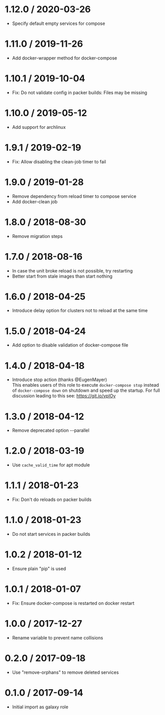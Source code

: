 # 1.12.0 / 2020-03-26

  * Specify default empty services for compose

# 1.11.0 / 2019-11-26

  * Add docker-wrapper method for docker-compose

# 1.10.1 / 2019-10-04

  * Fix: Do not validate config in packer builds: Files may be missing

# 1.10.0 / 2019-05-12

  * Add support for archlinux

# 1.9.1 / 2019-02-19

  * Fix: Allow disabling the clean-job timer to fail

# 1.9.0 / 2019-01-28

  * Remove dependency from reload timer to compose service
  * Add docker-clean job

# 1.8.0 / 2018-08-30

  * Remove migration steps

# 1.7.0 / 2018-08-16

  * In case the unit broke reload is not possible, try restarting
  * Better start from stale images than start nothing

# 1.6.0 / 2018-04-25

  * Introduce delay option for clusters not to reload at the same time

# 1.5.0 / 2018-04-24

  * Add option to disable validation of docker-compose file

# 1.4.0 / 2018-04-18

  * Introduce stop action (thanks @EugenMayer)  
    This enables users of this role to execute `docker-compose stop` instead
    of `docker-compose down` on shutdown and speed up the startup. For full
    discussion leading to this see: https://git.io/vpIOy

# 1.3.0 / 2018-04-12

  * Remove deprecated option --parallel

# 1.2.0 / 2018-03-19

  * Use `cache_valid_time` for apt module

# 1.1.1 / 2018-01-23

  * Fix: Don't do reloads on packer builds

# 1.1.0 / 2018-01-23

  * Do not start services in packer builds

# 1.0.2 / 2018-01-12

  * Ensure plain "pip" is used

# 1.0.1 / 2018-01-07

  * Fix: Ensure docker-compose is restarted on docker restart

# 1.0.0 / 2017-12-27

  * Rename variable to prevent name collisions

# 0.2.0 / 2017-09-18

  * Use "remove-orphans" to remove deleted services

# 0.1.0 / 2017-09-14

  * Initial import as galaxy role